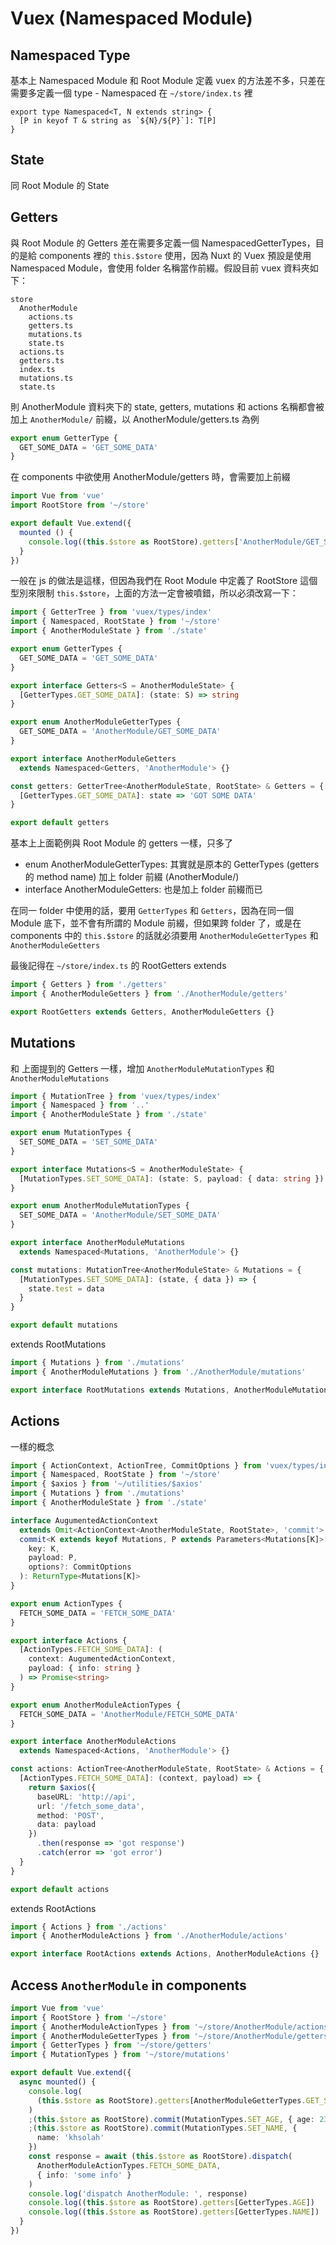 # Vuex (Namespaced Module)

## Namespaced Type

基本上 Namespaced Module 和 Root Module 定義 vuex 的方法差不多，只差在需要多定義一個 type - Namespaced 在 `~/store/index.ts` 裡

```typescript=
export type Namespaced<T, N extends string> {
  [P in keyof T & string as `${N}/${P}`]: T[P]
}
```

## State

同 Root Module 的 State

## Getters

與 Root Module 的 Getters 差在需要多定義一個 NamespacedGetterTypes，目的是給 components 裡的 `this.$store` 使用，因為 Nuxt 的 Vuex 預設是使用 Namespaced Module，會使用 folder 名稱當作前綴。假設目前 vuex 資料夾如下：

```text
store
  AnotherModule
    actions.ts
    getters.ts
    mutations.ts
    state.ts
  actions.ts
  getters.ts
  index.ts
  mutations.ts
  state.ts
```

則 AnotherModule 資料夾下的 state, getters, mutations 和 actions 名稱都會被加上 `AnotherModule/` 前綴，以 AnotherModule/getters.ts 為例

```typescript
export enum GetterType {
  GET_SOME_DATA = 'GET_SOME_DATA'
}
```

在 components 中欲使用 AnotherModule/getters 時，會需要加上前綴

```typescript
import Vue from 'vue'
import RootStore from '~/store'

export default Vue.extend({
  mounted () {
    console.log((this.$store as RootStore).getters['AnotherModule/GET_SOME_DATA'])
  }
})
```

一般在 js 的做法是這樣，但因為我們在 Root Module 中定義了 RootStore 這個型別來限制 `this.$store`，上面的方法一定會被噴錯，所以必須改寫一下：

```typescript
import { GetterTree } from 'vuex/types/index'
import { Namespaced, RootState } from '~/store'
import { AnotherModuleState } from './state'

export enum GetterTypes {
  GET_SOME_DATA = 'GET_SOME_DATA'
}

export interface Getters<S = AnotherModuleState> {
  [GetterTypes.GET_SOME_DATA]: (state: S) => string
}

export enum AnotherModuleGetterTypes {
  GET_SOME_DATA = 'AnotherModule/GET_SOME_DATA'
}

export interface AnotherModuleGetters
  extends Namespaced<Getters, 'AnotherModule'> {}

const getters: GetterTree<AnotherModuleState, RootState> & Getters = {
  [GetterTypes.GET_SOME_DATA]: state => 'GOT SOME DATA'
}

export default getters
```

基本上上面範例與 Root Module 的 getters 一樣，只多了

- enum AnotherModuleGetterTypes: 其實就是原本的 GetterTypes (getters 的 method name) 加上 folder 前綴 (AnotherModule/)
- interface AnotherModuleGetters: 也是加上 folder 前綴而已

在同一 folder 中使用的話，要用 `GetterTypes` 和 `Getters`，因為在同一個 Module 底下，並不會有所謂的 Module 前綴，但如果跨 folder 了，或是在 components 中的 `this.$store` 的話就必須要用 `AnotherModuleGetterTypes` 和 `AnotherModuleGetters`

最後記得在 `~/store/index.ts` 的 RootGetters extends

```typescript
import { Getters } from './getters'
import { AnotherModuleGetters } from './AnotherModule/getters'

export RootGetters extends Getters, AnotherModuleGetters {}
```

## Mutations

和 上面提到的 Getters 一樣，增加 `AnotherModuleMutationTypes` 和 `AnotherModuleMutations`

```typescript
import { MutationTree } from 'vuex/types/index'
import { Namespaced } from '..'
import { AnotherModuleState } from './state'

export enum MutationTypes {
  SET_SOME_DATA = 'SET_SOME_DATA'
}

export interface Mutations<S = AnotherModuleState> {
  [MutationTypes.SET_SOME_DATA]: (state: S, payload: { data: string }) => void
}

export enum AnotherModuleMutationTypes {
  SET_SOME_DATA = 'AnotherModule/SET_SOME_DATA'
}

export interface AnotherModuleMutations
  extends Namespaced<Mutations, 'AnotherModule'> {}

const mutations: MutationTree<AnotherModuleState> & Mutations = {
  [MutationTypes.SET_SOME_DATA]: (state, { data }) => {
    state.test = data
  }
}

export default mutations
```

extends RootMutations

```typescript
import { Mutations } from './mutations'
import { AnotherModuleMutations } from './AnotherModule/mutations'

export interface RootMutations extends Mutations, AnotherModuleMutations {}
```

## Actions

一樣的概念

```typescript
import { ActionContext, ActionTree, CommitOptions } from 'vuex/types/index'
import { Namespaced, RootState } from '~/store'
import { $axios } from '~/utilities/$axios'
import { Mutations } from './mutations'
import { AnotherModuleState } from './state'

interface AugumentedActionContext
  extends Omit<ActionContext<AnotherModuleState, RootState>, 'commit'> {
  commit<K extends keyof Mutations, P extends Parameters<Mutations[K]>[1]>(
    key: K,
    payload: P,
    options?: CommitOptions
  ): ReturnType<Mutations[K]>
}

export enum ActionTypes {
  FETCH_SOME_DATA = 'FETCH_SOME_DATA'
}

export interface Actions {
  [ActionTypes.FETCH_SOME_DATA]: (
    context: AugumentedActionContext,
    payload: { info: string }
  ) => Promise<string>
}

export enum AnotherModuleActionTypes {
  FETCH_SOME_DATA = 'AnotherModule/FETCH_SOME_DATA'
}

export interface AnotherModuleActions
  extends Namespaced<Actions, 'AnotherModule'> {}

const actions: ActionTree<AnotherModuleState, RootState> & Actions = {
  [ActionTypes.FETCH_SOME_DATA]: (context, payload) => {
    return $axios({
      baseURL: 'http://api',
      url: '/fetch_some_data',
      method: 'POST',
      data: payload
    })
      .then(response => 'got response')
      .catch(error => 'got error')
  }
}

export default actions
```

extends RootActions

```typescript
import { Actions } from './actions'
import { AnotherModuleActions } from './AnotherModule/actions'

export interface RootActions extends Actions, AnotherModuleActions {}
```

## Access `AnotherModule` in components

```typescript
import Vue from 'vue'
import { RootStore } from '~/store'
import { AnotherModuleActionTypes } from '~/store/AnotherModule/actions'
import { AnotherModuleGetterTypes } from '~/store/AnotherModule/getters'
import { GetterTypes } from '~/store/getters'
import { MutationTypes } from '~/store/mutations'

export default Vue.extend({
  async mounted() {
    console.log(
      (this.$store as RootStore).getters[AnotherModuleGetterTypes.GET_SOME_DATA]
    )
    ;(this.$store as RootStore).commit(MutationTypes.SET_AGE, { age: 23 })
    ;(this.$store as RootStore).commit(MutationTypes.SET_NAME, {
      name: 'khsolah'
    })
    const response = await (this.$store as RootStore).dispatch(
      AnotherModuleActionTypes.FETCH_SOME_DATA,
      { info: 'some info' }
    )
    console.log('dispatch AnotherModule: ', response)
    console.log((this.$store as RootStore).getters[GetterTypes.AGE])
    console.log((this.$store as RootStore).getters[GetterTypes.NAME])
  }
})
```
